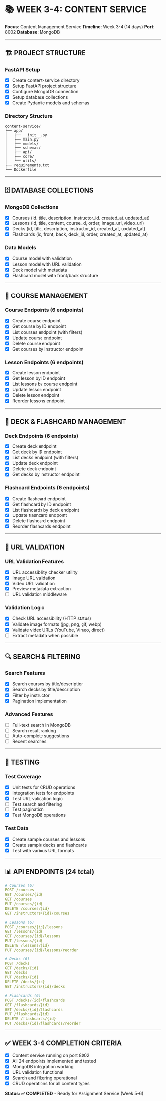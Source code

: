 # 📚 WEEK 3-4: CONTENT SERVICE

**Focus**: Content Management Service
**Timeline**: Week 3-4 (14 days)
**Port**: 8002
**Database**: MongoDB

---

## 🏗️ PROJECT STRUCTURE

### FastAPI Setup
- [x] Create content-service directory
- [x] Setup FastAPI project structure
- [x] Configure MongoDB connection
- [x] Setup database collections
- [x] Create Pydantic models and schemas

### Directory Structure
```
content-service/
├── app/
│   ├── __init__.py
│   ├── main.py
│   ├── models/
│   ├── schemas/
│   ├── api/
│   ├── core/
│   └── utils/
├── requirements.txt
└── Dockerfile
```

---

## 🗄️ DATABASE COLLECTIONS

### MongoDB Collections
- [x] Courses (id, title, description, instructor_id, created_at, updated_at)
- [x] Lessons (id, title, content, course_id, order, image_url, video_url)
- [x] Decks (id, title, description, instructor_id, created_at, updated_at)
- [x] Flashcards (id, front, back, deck_id, order, created_at, updated_at)

### Data Models
- [x] Course model with validation
- [x] Lesson model with URL validation
- [x] Deck model with metadata
- [x] Flashcard model with front/back structure

---

## 📖 COURSE MANAGEMENT

### Course Endpoints (6 endpoints)
- [x] Create course endpoint
- [x] Get course by ID endpoint
- [x] List courses endpoint (with filters)
- [x] Update course endpoint
- [x] Delete course endpoint
- [x] Get courses by instructor endpoint

### Lesson Endpoints (6 endpoints)
- [x] Create lesson endpoint
- [x] Get lesson by ID endpoint
- [x] List lessons by course endpoint
- [x] Update lesson endpoint
- [x] Delete lesson endpoint
- [x] Reorder lessons endpoint

---

## 🎴 DECK & FLASHCARD MANAGEMENT

### Deck Endpoints (6 endpoints)
- [x] Create deck endpoint
- [x] Get deck by ID endpoint
- [x] List decks endpoint (with filters)
- [x] Update deck endpoint
- [x] Delete deck endpoint
- [x] Get decks by instructor endpoint

### Flashcard Endpoints (6 endpoints)
- [x] Create flashcard endpoint
- [x] Get flashcard by ID endpoint
- [x] List flashcards by deck endpoint
- [x] Update flashcard endpoint
- [x] Delete flashcard endpoint
- [x] Reorder flashcards endpoint

---

## 🔗 URL VALIDATION

### URL Validation Features
- [x] URL accessibility checker utility
- [x] Image URL validation
- [x] Video URL validation
- [x] Preview metadata extraction
- [ ] URL validation middleware

### Validation Logic
- [x] Check URL accessibility (HTTP status)
- [x] Validate image formats (jpg, png, gif, webp)
- [x] Validate video URLs (YouTube, Vimeo, direct)
- [ ] Extract metadata when possible

---

## 🔍 SEARCH & FILTERING

### Search Features
- [x] Search courses by title/description
- [x] Search decks by title/description
- [x] Filter by instructor
- [x] Pagination implementation

### Advanced Features
- [ ] Full-text search in MongoDB
- [ ] Search result ranking
- [ ] Auto-complete suggestions
- [ ] Recent searches

---

## 🧪 TESTING

### Test Coverage
- [x] Unit tests for CRUD operations
- [x] Integration tests for endpoints
- [x] Test URL validation logic
- [ ] Test search and filtering
- [ ] Test pagination
- [x] Test MongoDB operations

### Test Data
- [x] Create sample courses and lessons
- [x] Create sample decks and flashcards
- [x] Test with various URL formats

---

## 📊 API ENDPOINTS (24 total)

```yaml
# Courses (6)
POST /courses
GET /courses/{id}
GET /courses
PUT /courses/{id}
DELETE /courses/{id}
GET /instructors/{id}/courses

# Lessons (6)
POST /courses/{id}/lessons
GET /lessons/{id}
GET /courses/{id}/lessons
PUT /lessons/{id}
DELETE /lessons/{id}
PUT /courses/{id}/lessons/reorder

# Decks (6)
POST /decks
GET /decks/{id}
GET /decks
PUT /decks/{id}
DELETE /decks/{id}
GET /instructors/{id}/decks

# Flashcards (6)
POST /decks/{id}/flashcards
GET /flashcards/{id}
GET /decks/{id}/flashcards
PUT /flashcards/{id}
DELETE /flashcards/{id}
PUT /decks/{id}/flashcards/reorder
```

---

## ✅ WEEK 3-4 COMPLETION CRITERIA

- [x] Content service running on port 8002
- [x] All 24 endpoints implemented and tested
- [x] MongoDB integration working
- [x] URL validation functional
- [x] Search and filtering operational
- [x] CRUD operations for all content types

**Status: ✅ COMPLETED** - Ready for Assignment Service (Week 5-6)
